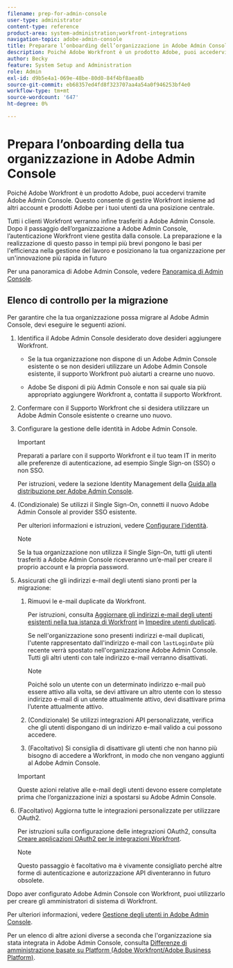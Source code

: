 ```yaml
---
filename: prep-for-admin-console
user-type: administrator
content-type: reference
product-area: system-administration;workfront-integrations
navigation-topic: adobe-admin-console
title: Preparare l’onboarding dell’organizzazione in Adobe Admin Console
description: Poiché Adobe Workfront è un prodotto Adobe, puoi accedervi tramite Adobe Admin Console. Questo consente di gestire Workfront insieme ad altri account e prodotti Adobe per i tuoi utenti da una posizione centrale.
author: Becky
feature: System Setup and Administration
role: Admin
exl-id: d9b5e4a1-069e-48be-80d0-84f4bf8aea8b
source-git-commit: eb68357ed4fd8f323707aa4a54a0f946253bf4e0
workflow-type: tm+mt
source-wordcount: '647'
ht-degree: 0%

---
```


# Prepara l’onboarding della tua organizzazione in Adobe Admin Console

<!-- Audited: 12/2023 -->

Poiché Adobe Workfront è un prodotto Adobe, puoi accedervi tramite Adobe Admin Console. Questo consente di gestire Workfront insieme ad altri account e prodotti Adobe per i tuoi utenti da una posizione centrale.

Tutti i clienti Workfront verranno infine trasferiti a Adobe Admin Console. Dopo il passaggio dell’organizzazione a Adobe Admin Console, l’autenticazione Workfront viene gestita dalla console. La preparazione e la realizzazione di questo passo in tempi più brevi pongono le basi per l&#39;efficienza nella gestione del lavoro e posizionano la tua organizzazione per un&#39;innovazione più rapida in futuro

Per una panoramica di Adobe Admin Console, vedere [Panoramica di Admin Console](https://helpx.adobe.com/it/enterprise/using/admin-console.html).

## Elenco di controllo per la migrazione

Per garantire che la tua organizzazione possa migrare al Adobe Admin Console, devi eseguire le seguenti azioni.

1. Identifica il Adobe Admin Console desiderato dove desideri aggiungere Workfront.

   * Se la tua organizzazione non dispone di un Adobe Admin Console esistente o se non desideri utilizzare un Adobe Admin Console esistente, il supporto Workfront può aiutarti a crearne uno nuovo.

   * Adobe Se disponi di più Admin Console e non sai quale sia più appropriato aggiungere Workfront a, contatta il supporto Workfront.

1. Confermare con il Supporto Workfront che si desidera utilizzare un Adobe Admin Console esistente o crearne uno nuovo.

1. Configurare la gestione delle identità in Adobe Admin Console.

   >[!IMPORTANT]
   >
   >Preparati a parlare con il supporto Workfront e il tuo team IT in merito alle preferenze di autenticazione, ad esempio Single Sign-on (SSO) o non SSO.

   Per istruzioni, vedere la sezione Identity Management della [Guida alla distribuzione per Adobe Admin Console](https://helpx.adobe.com/it/enterprise/using/deployment-planning.html).

1. (Condizionale) Se utilizzi il Single Sign-On, connetti il nuovo Adobe Admin Console al provider SSO esistente.

   Per ulteriori informazioni e istruzioni, vedere [Configurare l&#39;identità](https://helpx.adobe.com/it/enterprise/using/set-up-identity.html).

   >[!NOTE]
   >
   >Se la tua organizzazione non utilizza il Single Sign-On, tutti gli utenti trasferiti a Adobe Admin Console riceveranno un’e-mail per creare il proprio account e la propria password.

1. Assicurati che gli indirizzi e-mail degli utenti siano pronti per la migrazione:

   1. Rimuovi le e-mail duplicate da Workfront.

      Per istruzioni, consulta [Aggiornare gli indirizzi e-mail degli utenti esistenti nella tua istanza di Workfront](/help/quicksilver/administration-and-setup/manage-workfront/security/prevent-duplicate-users.md#update-email-addresses-of-existing-users-in-your-workfront-instance) in [Impedire utenti duplicati](/help/quicksilver/administration-and-setup/manage-workfront/security/prevent-duplicate-users.md).

      Se nell&#39;organizzazione sono presenti indirizzi e-mail duplicati, l&#39;utente rappresentato dall&#39;indirizzo e-mail con `lastLoginDate` più recente verrà spostato nell&#39;organizzazione Adobe Admin Console. Tutti gli altri utenti con tale indirizzo e-mail verranno disattivati.

      >[!NOTE]
      >
      >Poiché solo un utente con un determinato indirizzo e-mail può essere attivo alla volta, se devi attivare un altro utente con lo stesso indirizzo e-mail di un utente attualmente attivo, devi disattivare prima l’utente attualmente attivo.

   1. (Condizionale) Se utilizzi integrazioni API personalizzate, verifica che gli utenti dispongano di un indirizzo e-mail valido a cui possono accedere.

   1. (Facoltativo) Si consiglia di disattivare gli utenti che non hanno più bisogno di accedere a Workfront, in modo che non vengano aggiunti al Adobe Admin Console.

   >[!IMPORTANT]
   >
   >Queste azioni relative alle e-mail degli utenti devono essere completate prima che l’organizzazione inizi a spostarsi su Adobe Admin Console.

1. (Facoltativo) Aggiorna tutte le integrazioni personalizzate per utilizzare OAuth2.

   Per istruzioni sulla configurazione delle integrazioni OAuth2, consulta [Creare applicazioni OAuth2 per le integrazioni Workfront](../../administration-and-setup/configure-integrations/create-oauth-application.md).

   >[!NOTE]
   >
   >Questo passaggio è facoltativo ma è vivamente consigliato perché altre forme di autenticazione e autorizzazione API diventeranno in futuro obsolete.

Dopo aver configurato Adobe Admin Console con Workfront, puoi utilizzarlo per creare gli amministratori di sistema di Workfront.

Per ulteriori informazioni, vedere [Gestione degli utenti in Adobe Admin Console](../../administration-and-setup/add-users/create-and-manage-users/admin-console.md).

Per un elenco di altre azioni diverse a seconda che l&#39;organizzazione sia stata integrata in Adobe Admin Console, consulta [Differenze di amministrazione basate su Platform (Adobe Workfront/Adobe Business Platform)](../../administration-and-setup/get-started-wf-administration/actions-in-admin-console.md).
